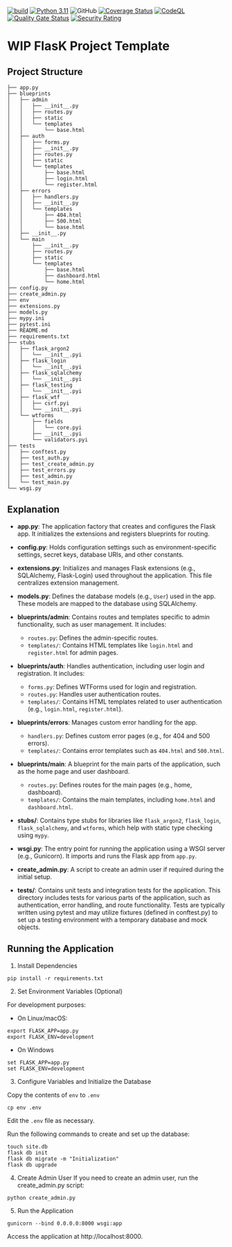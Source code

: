 [![build](https://github.com/plasticuproject/flask-template/actions/workflows/tests.yml/badge.svg)](https://github.com/plasticuproject/flask-template/actions/workflows/tests.yml)
[![Python 3.11](https://img.shields.io/badge/python-3.11+-blue.svg)](https://www.python.org/downloads/release/python-311/)
![GitHub](https://img.shields.io/github/license/plasticuproject/flask-template)
[![Coverage Status](https://coveralls.io/repos/github/plasticuproject/flask-template/badge.svg?branch=master)](https://coveralls.io/github/plasticuproject/flask-template?branch=master)
[![CodeQL](https://github.com/plasticuproject/flask-template/actions/workflows/codeql.yml/badge.svg)](https://github.com/plasticuproject/flask-template/actions/workflows/codeql.yml)
[![Quality Gate Status](https://sonarcloud.io/api/project_badges/measure?project=plasticuproject_flask-template&metric=alert_status)](https://sonarcloud.io/dashboard?id=plasticuproject_flask-template)
[![Security Rating](https://sonarcloud.io/api/project_badges/measure?project=plasticuproject_flask-template&metric=security_rating)](https://sonarcloud.io/dashboard?id=plasticuproject_flask-template)
# WIP FlasK Project Template

## Project Structure
```
├── app.py
├── blueprints
│   ├── admin
│   │   ├── __init__.py
│   │   ├── routes.py
│   │   ├── static
│   │   └── templates
│   │       └── base.html
│   ├── auth
│   │   ├── forms.py
│   │   ├── __init__.py
│   │   ├── routes.py
│   │   ├── static
│   │   └── templates
│   │       ├── base.html
│   │       ├── login.html
│   │       └── register.html
│   ├── errors
│   │   ├── handlers.py
│   │   ├── __init__.py
│   │   └── templates
│   │       ├── 404.html
│   │       ├── 500.html
│   │       └── base.html
│   ├── __init__.py
│   └── main
│       ├── __init__.py
│       ├── routes.py
│       ├── static
│       └── templates
│           ├── base.html
│           ├── dashboard.html
│           └── home.html
├── config.py
├── create_admin.py
├── env
├── extensions.py
├── models.py
├── mypy.ini
├── pytest.ini
├── README.md
├── requirements.txt
├── stubs
│   ├── flask_argon2
│   │   └── __init__.pyi
│   ├── flask_login
│   │   └── __init__.pyi
│   ├── flask_sqlalchemy
│   │   └── __init__.pyi
│   ├── flask_testing
│   │   └── __init__.pyi
│   ├── flask_wtf
│   │   ├── csrf.pyi
│   │   └── __init__.pyi
│   └── wtforms
│       ├── fields
│       │   └── core.pyi
│       ├── __init__.pyi
│       └── validators.pyi
├── tests
│   ├── conftest.py
│   ├── test_auth.py
│   ├── test_create_admin.py
│   ├── test_errors.py
│   ├── test_admin.py
│   └── test_main.py
└── wsgi.py
```

## Explanation

- **app.py**: The application factory that creates and configures the Flask app. 
  It initializes the extensions and registers blueprints for routing.
  
- **config.py**: Holds configuration settings such as environment-specific 
  settings, secret keys, database URIs, and other constants.
  
- **extensions.py**: Initializes and manages Flask extensions (e.g., SQLAlchemy, 
  Flask-Login) used throughout the application. This file centralizes extension 
  management.

- **models.py**: Defines the database models (e.g., `User`) used in the app. 
  These models are mapped to the database using SQLAlchemy.

- **blueprints/admin**: Contains routes and templates specific to admin 
  functionality, such as user management. It includes:
  - `routes.py`: Defines the admin-specific routes.
  - `templates/`: Contains HTML templates like `login.html` and `register.html` 
    for admin pages.

- **blueprints/auth**: Handles authentication, including user login and 
  registration. It includes:
  - `forms.py`: Defines WTForms used for login and registration.
  - `routes.py`: Handles user authentication routes.
  - `templates/`: Contains HTML templates related to user authentication 
    (e.g., `login.html`, `register.html`).

- **blueprints/errors**: Manages custom error handling for the app.
  - `handlers.py`: Defines custom error pages (e.g., for 404 and 500 errors).
  - `templates/`: Contains error templates such as `404.html` and `500.html`.

- **blueprints/main**: A blueprint for the main parts of the application, such 
  as the home page and user dashboard.
  - `routes.py`: Defines routes for the main pages (e.g., home, dashboard).
  - `templates/`: Contains the main templates, including `home.html` and 
    `dashboard.html`.

- **stubs/**: Contains type stubs for libraries like `flask_argon2`, 
  `flask_login`, `flask_sqlalchemy`, and `wtforms`, which help with static type 
  checking using `mypy`.

- **wsgi.py**: The entry point for running the application using a WSGI server 
  (e.g., Gunicorn). It imports and runs the Flask app from `app.py`.

- **create_admin.py**: A script to create an admin user if required during the 
  initial setup.

- **tests/**: Contains unit tests and integration tests for the application. 
  This directory includes tests for various parts of the application, such as 
  authentication, error handling, and route functionality. Tests are typically 
  written using pytest and may utilize fixtures (defined in conftest.py) to set 
  up a testing environment with a temporary database and mock objects.

## Running the Application

1. Install Dependencies
```
pip install -r requirements.txt
```

2. Set Environment Variables (Optional)

For development purposes:

- On Linux/macOS:
```
export FLASK_APP=app.py
export FLASK_ENV=development
```

- On Windows
```
set FLASK_APP=app.py
set FLASK_ENV=development
```

3. Configure Variables and Initialize the Database

Copy the contents of `env` to `.env`
```
cp env .env
```

Edit the `.env` file as necessary.

Run the following commands to create and set up the database:
```
touch site.db
flask db init
flask db migrate -m "Initialization"
flask db upgrade
```

4. Create Admin User
If you need to create an admin user, run the create_admin.py script:
```
python create_admin.py
```

5. Run the Application

```
gunicorn --bind 0.0.0.0:8000 wsgi:app
```

Access the application at http://localhost:8000.
